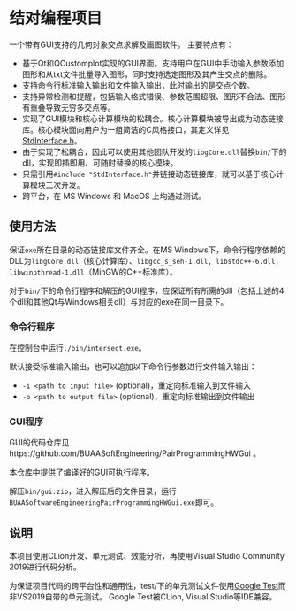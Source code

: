 # 结对编程项目
一个带有GUI支持的几何对象交点求解及画图软件。
主要特点有：
- 基于Qt和QCustomplot实现的GUI界面。支持用户在GUI中手动输入参数添加图形和从txt文件批量导入图形，同时支持选定图形及其产生交点的删除。
- 支持命令行标准输入输出和文件输入输出，此时输出的是交点个数。
- 支持异常检测和提醒，包括输入格式错误、参数范围超限、图形不合法、图形有重叠导致无穷多交点等。
- 实现了GUI模块和核心计算模块的松耦合。核心计算模块被导出成为动态链接库。核心模块面向用户为一组简洁的C风格接口，其定义详见[StdInterface.h](https://github.com/BUAASoftEngineering/PairProgrammingHW/blob/master/src/StdInterface.h)。
- 由于实现了松耦合，因此可以使用其他团队开发的`libgCore.dll`替换`bin/`下的dll，实现即插即用、可随时替换的核心模块。
- 只需引用`#include "StdInterface.h"`并链接动态链接库，就可以基于核心计算模块二次开发。
- 跨平台，在 MS Windows 和 MacOS 上均通过测试。

## 使用方法
保证`exe`所在目录的动态链接库文件齐全。在MS Windows下，命令行程序依赖的DLL为`libgCore.dll`（核心计算库）、`libgcc_s_seh-1.dll, libstdc++-6.dll, libwinpthread-1.dll`（MinGW的C++标准库）。

对于`bin/`下的命令行程序和解压的GUI程序，应保证所有所需的dll（包括上述的4个dll和其他Qt与Windows相关dll）与对应的exe在同一目录下。

### 命令行程序
在控制台中运行`./bin/intersect.exe`。

默认接受标准输入输出，也可以追加以下命令行参数进行文件输入输出：
- `-i <path to input file>` (optional)，重定向标准输入到文件输入
- `-o <path to output file>` (optional)，重定向标准输出到文件输出

### GUI程序

GUI的代码仓库见https://github.com/BUAASoftEngineering/PairProgrammingHWGui 。

本仓库中提供了编译好的GUI可执行程序。

解压`bin/gui.zip`，进入解压后的文件目录，运行`BUAASoftwareEngineeringPairProgrammingHWGui.exe`即可。

## 说明
本项目使用CLion开发、单元测试、效能分析，再使用Visual Studio Community 2019进行代码分析。

为保证项目代码的跨平台性和通用性，test/下的单元测试文件使用[Google Test](https://github.com/google/googletest)而非VS2019自带的单元测试。 Google Test被CLion, Visual Studio等IDE兼容。
